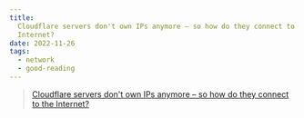```yaml
---
title:
  Cloudflare servers don't own IPs anymore – so how do they connect to the
  Internet?
date: 2022-11-26
tags:
  - network
  - good-reading
---
```


> [Cloudflare servers don't own IPs anymore – so how do they connect to the Internet?](https://blog.cloudflare.com/cloudflare-servers-dont-own-ips-anymore/)

